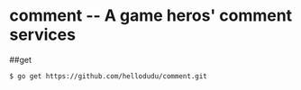comment -- A game heros' comment services
==================
##get

    $ go get https://github.com/hellodudu/comment.git


